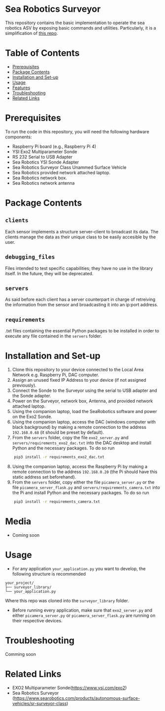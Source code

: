 # Sea Robotics Surveyor
This repository contains the basic implementation to operate the sea robotics ASV by exposing basic commands and utilities.
Particularly, it is a simplification of [this repo](https://github.com/FIU-MoRA-Lab/searobotics_surveyor_automation). 

# Table of Contents
- [Prerequisites](#Prerequisites)
- [Package Contents](#Package-Contents)
- [Installation and Set-up](#Installation-and-Set-up)
- [Usage](#usage)
- [Features](#features)
- [Troubleshooting](#Troubleshooting)
- [Related Links](#Related-Links)

# Prerequisites

To run the code in this repository, you will need the following hardware components:

- Raspberry Pi board (e.g., Raspberry Pi 4)
- YSI Exo2 Multiparameter Sonde
- RS 232 Serial to USB Adapter
- Sea Robotics YSI Sonde Adapter
- Sea Robotics Surveyor Class Unammed Surface Vehicle
- Sea Robotics provided network attached laptop.
- Sea Robotics network box.
- Sea Robotics network antenna

# Package Contents
## `clients`
Each sensor implements a structure server-client to broadcast its data. The clients manage the data as their unique class to be easily accesible by the user.
## `debugging_files`
Files intended to test specific capabilities; they have no use in the library itself. In the future, they will be deprecated.
## `servers` 
As said before each client has a server counterpart in charge of retreiving the information from the sensor and broadcasting it into an ip:port address.
## `requirements`
.txt files containing the essential Python packages to be installed in order to execute any file contained in the `servers` folder.  

# Installation and Set-up

1. Clone this repository to your device connected to the Local Area Network e.g. Raspberry Pi, DAC computer.
2. Assign an unused fixed IP Address to your device (if not assigned previously).
3. Connect the Sonde to the Surveyor using the serial to USB adapter and the Sonde adapter.
4. Power on the Surveyor, network box, Antenna, and provided network attached laptop.
5. Using the companion laptop, load the SeaRobotics software and power on the Exo2 Sonde.
6. Using the companion laptop, access the DAC (windows computer with black background) by making a remote connection to the address `192.168.0.68` (it should be preset by default).
7. From the `servers` folder, copy the file `exo2_server.py` and `servers/requirements_exo2_dac.txt` into the DAC desktop and install Python and the necessary packages. To do so run
```bash
    pip3 install -r requirements_exo2_dac.txt
```
8. Using the companion laptop, access the Raspberry Pi by making a remote connection to the address `192.168.0.20` (the Pi should have this static address set beforehand).
9. From the `servers` folder, copy either the file `picamera_server.py` or the file `picamera_server_flask.py` and `servers/requirements_camera.txt` into the Pi and install Python and the necessary packages. To do so run
```bash
    pip3 install -r requirements_camera.txt
```
# Media
- Coming soon

# Usage
- For any application `your_application.py` you want to develop, the following structure is recommended
```
your_project/
├── surveyor_library/
└── your_application.py
```
Where this repo was cloned into the `surveyor_library` folder.

- Before running every application, make sure that `exo2_server.py` and either `picamera_server.py` or `picamera_server_flask.py` are running on their respective devices.

# Troubleshooting
Comming soon

# Related Links
- EXO2 Multiparameter Sonde(https://www.ysi.com/exo2)
- Sea Robotics Surveyor (https://www.searobotics.com/products/autonomous-surface-vehicles/sr-surveyor-class)

